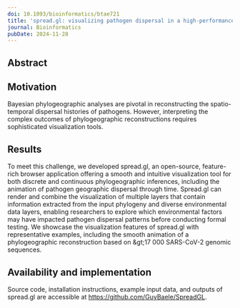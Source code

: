 ```yaml
---
doi: 10.1093/bioinformatics/btae721
title: 'spread.gl: visualizing pathogen dispersal in a high-performance browser application'
journal: Bioinformatics
pubDate: 2024-11-28
---
```


## Abstract

## Motivation

Bayesian phylogeographic analyses are pivotal in reconstructing the spatio-temporal dispersal histories of pathogens. However, interpreting the complex outcomes of phylogeographic reconstructions requires sophisticated visualization tools.

## Results

To meet this challenge, we developed spread.gl, an open-source, feature-rich browser application offering a smooth and intuitive visualization tool for both discrete and continuous phylogeographic inferences, including the animation of pathogen geographic dispersal through time. Spread.gl can render and combine the visualization of multiple layers that contain information extracted from the input phylogeny and diverse environmental data layers, enabling researchers to explore which environmental factors may have impacted pathogen dispersal patterns before conducting formal testing. We showcase the visualization features of spread.gl with representative examples, including the smooth animation of a phylogeographic reconstruction based on &amp;gt;17 000 SARS-CoV-2 genomic sequences.

## Availability and implementation

Source code, installation instructions, example input data, and outputs of spread.gl are accessible at https://github.com/GuyBaele/SpreadGL.


